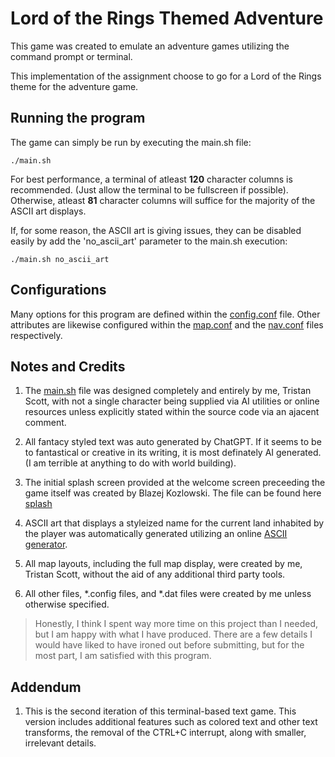 # Lord of the Rings Themed Adventure

This game was created to emulate an adventure games utilizing the command prompt or terminal.

This implementation of the assignment choose to go for a Lord of the Rings theme for the adventure game.

## Running the program

The game can simply be run by executing the main.sh file:
```shell
./main.sh
```

For best performance, a terminal of atleast **120** character columns is recommended. (Just allow the terminal to be fullscreen if possible). Otherwise, atleast **81** character columns will suffice for the majority of the ASCII art displays.

If, for some reason, the ASCII art is giving issues, they can be disabled easily by add the 'no_ascii_art' parameter to the main.sh execution:
```shell
./main.sh no_ascii_art
```

## Configurations

Many options for this program are defined within the [config.conf](./config.conf) file. Other attributes are likewise configured within the [map.conf](./main.sh) and the [nav.conf](./nav.conf) files respectively.

## Notes and Credits
1. The [main.sh](./main.sh) file was designed completely and entirely by me, Tristan Scott, with not a single character being supplied via AI utilities or online resources unless explicitly stated within the source code via an ajacent comment.

1. All fantacy styled text was auto generated by ChatGPT. If it seems to be to fantastical or creative in its writing, it is most definately AI generated. (I am terrible at anything to do with world building).

1. The initial splash screen provided at the welcome screen preceeding the game itself was created by Blazej Kozlowski. The file can be found here [splash](./art/splash.dat)

1. ASCII art that displays a styleized name for the current land inhabited by the player was automatically generated utilizing an online [ASCII generator](https://patorjk.com/software/taag).

1. All map layouts, including the full map display, were created by me, Tristan Scott, without the aid of any additional third party tools.

1. All other files, *.config files, and *.dat files were created by me unless otherwise specified.

> Honestly, I think I spent way more time on this project than I needed, but I am happy with what I have produced. There are a few details I would have liked to have ironed out before submitting, but for the most part, I am satisfied with this program.

## Addendum

1. This is the second iteration of this terminal-based text game. This version includes additional features such as colored text and other text transforms, the removal of the CTRL+C interrupt, along with smaller, irrelevant details.